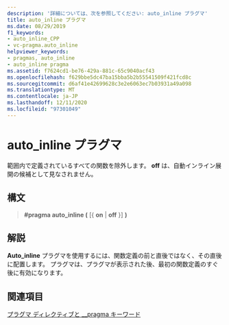 ```yaml
---
description: '詳細については、次を参照してください: auto_inline プラグマ'
title: auto_inline プラグマ
ms.date: 08/29/2019
f1_keywords:
- auto_inline_CPP
- vc-pragma.auto_inline
helpviewer_keywords:
- pragmas, auto_inline
- auto_inline pragma
ms.assetid: f7624cd1-be76-429a-881c-65c9040acf43
ms.openlocfilehash: f629bbe5dc47ba15bba5b2b55541509f421fcd8c
ms.sourcegitcommit: d6af41e42699628c3e2e6063ec7b03931a49a098
ms.translationtype: MT
ms.contentlocale: ja-JP
ms.lasthandoff: 12/11/2020
ms.locfileid: "97301049"
---
```

# <a name="auto_inline-pragma"></a>auto_inline プラグマ

範囲内で定義されているすべての関数を除外します。 **off** は、自動インライン展開の候補として見なされません。

## <a name="syntax"></a>構文

> **#pragma auto_inline (** [{ **on**  |  **off** }] **)**

## <a name="remarks"></a>解説

**Auto_inline** プラグマを使用するには、関数定義の前と直後ではなく、その直後に配置します。 プラグマは、プラグマが表示された後、最初の関数定義のすぐ後に有効になります。

## <a name="see-also"></a>関連項目

[プラグマ ディレクティブと __pragma キーワード](../preprocessor/pragma-directives-and-the-pragma-keyword.md)
